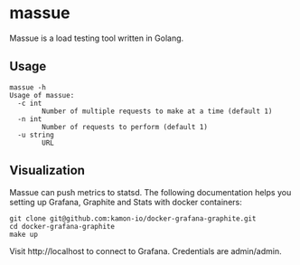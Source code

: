 # massue

Massue is a load testing tool written in Golang.

## Usage

```
massue -h
Usage of massue:
  -c int
    	Number of multiple requests to make at a time (default 1)
  -n int
    	Number of requests to perform (default 1)
  -u string
    	URL
```

## Visualization

Massue can push metrics to statsd.
The following documentation helps you setting up Grafana, Graphite and Stats with docker containers:
```
git clone git@github.com:kamon-io/docker-grafana-graphite.git
cd docker-grafana-graphite
make up
```
Visit http://localhost to connect to Grafana. Credentials are admin/admin.
